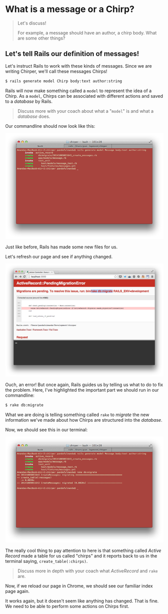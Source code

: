 # What is a message or a Chirp?

> Let's discuss!
>
> For example, a message should have an author, a chirp body. What are some other things?


## Let's tell Rails our definition of messages!

Let's instruct Rails to work with these kinds of messages. Since we are writing Chirper, we'll call these messages Chirps!

```bash
$ rails generate model Chirp body:text author:string
```


Rails will now make something called a `model` to represent the idea of a Chirp.  As a `model`, Chirps can be associated with different actions and saved to a *database* by Rails.

> Discuss more with your coach about what a "`model`" is and what a *database* does.

Our commandline should now look like this:

![](../images/terminal_model_messages.png)

Just like before, Rails has made some new files for us.

Let's refresh our page and see if anything changed.

![](../images/chrome_error_rake_db.png)

Ouch, an error!  But once again, Rails guides us by telling us what to do to fix the problem.  Here, I've highlighted the important part we should run in our commandline:

```bash
$ rake db:migrate
```

What we are doing is telling  something called `rake` to *migrate* the new information we've made about how Chirps are structured into the *database*.

Now, we should see this in our terminal:

![](../images/terminal_rake_db_messages.png)

The really cool thing to pay attention to here is that something called *Active Record* made a table for us called "chirps" and it reports back to us in the terminal saying,  `create_table(:chirps)`.


> Discuss more in depth with your coach what *ActiveRecord* and `rake` are.

Now, if we reload our page in Chrome, we should see our familiar index page again.

It works again, but it doesn't seem like anything has changed.  That is fine.  We need to be able to perform some actions on Chirps first.
